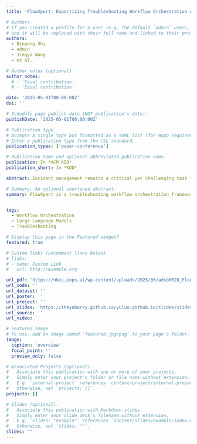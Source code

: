 ```yaml
---
title: 'FlowXpert: Expertizing Troubleshooting Workflow Orchestration with Knowledge Base and Multi-Agent Coevolution'

# Authors
# If you created a profile for a user (e.g. the default `admin` user), write the username (folder name) here
# and it will be replaced with their full name and linked to their profile.
authors:
  - Binpeng Shi
  - admin
  - Jingya Wang
  - et al.

# Author notes (optional)
author_notes:
  # - 'Equal contribution'
  # - 'Equal contribution'

date: '2025-05-01T00:00:00Z'
doi: ''

# Schedule page publish date (NOT publication's date).
publishDate: '2025-05-01T00:00:00Z'

# Publication type.
# Accepts a single type but formatted as a YAML list (for Hugo requirements).
# Enter a publication type from the CSL standard.
publication_types: ['paper-conference']

# Publication name and optional abbreviated publication name.
publication: In *ACM KDD*
publication_short: In *KDD*

abstract: Incident management remains a critical yet challenging task for large-scale cloud services. Most cloud service providers abstract troubleshooting into predefined workflows for different incidents, offering step-by-step guidance. However, manually crafting workflows is resource-consuming and knowledge-intensive, hindering large-scale deployment. Most automated techniques for workflow orchestration rely on large language models (LLMs) to handle complex tasks but overlook key aspects of troubleshooting, including complex expertise, domain requirements, and the reliability of AI feedback. These limitations undermine workflow quality. Therefore, we propose FlowXpert, a novel framework for troubleshooting workflow orchestration. Leveraging LLMs, it first builds a knowledge base centered on incident-aware nodes to precisely depict expertise. Then, fed into AI feedback and synthetic preference data, reinforcement learning is applied to refine the workflow generator and evaluator. To assess troubleshooting workflows, we introduce OpsFlowBench based on Huawei Cloud’s datacenter switch operation documents. Benchmark tests under the tailored STEPScore metric validate its effectiveness. Furthermore, during a 10-week deployment in Huawei Cloud’s datacenter network, FlowXpert provided valuable support to both on-call engineers and AI executors, as evidenced by empirical data and case study.

# Summary. An optional shortened abstract.
summary: FlowXpert is a troubleshooting workflow orchestration framework that uses LLMs to build an incident-aware knowledge base and applies reinforcement learning with AI feedback to improve workflow generation. Evaluated on OpsFlowBench and deployed in Huawei Cloud’s datacenter, it demonstrated effectiveness in supporting engineers and AI agents.


tags:
  - Workflow Orchestration
  - Large Language Models
  - Troubleshooting

# Display this page in the Featured widget?
featured: true

# Custom links (uncomment lines below)
# links:
# - name: Custom Link
#   url: http://example.org

url_pdf: 'https://nkcs.iops.ai/wp-content/uploads/2025/06/adsb0028_FlowXpert_camera_ready.pdf'
url_code: ''
url_dataset: ''
url_poster: ''
url_project: ''
url_slides: 'https://zheyuharry.github.io/yuluo.github.io/slides/slides-KDD25-FlowXpert.pdf'
url_source: ''
url_video: ''

# Featured image
# To use, add an image named `featured.jpg/png` to your page's folder.
image:
  caption: 'overview'
  focal_point: ''
  preview_only: false

# Associated Projects (optional).
#   Associate this publication with one or more of your projects.
#   Simply enter your project's folder or file name without extension.
#   E.g. `internal-project` references `content/project/internal-project/index.md`.
#   Otherwise, set `projects: []`.
projects: []

# Slides (optional).
#   Associate this publication with Markdown slides.
#   Simply enter your slide deck's filename without extension.
#   E.g. `slides: "example"` references `content/slides/example/index.md`.
#   Otherwise, set `slides: ""`.
slides: ""
---
```


<!-- {{% callout note %}}
Click the _Cite_ button above to demo the feature to enable visitors to import publication metadata into their reference management software.
{{% /callout %}}

{{% callout note %}}
Create your slides in Markdown - click the _Slides_ button to check out the example.
{{% /callout %}}

Add the publication's **full text** or **supplementary notes** here. You can use rich formatting such as including [code, math, and images](https://docs.hugoblox.com/content/writing-markdown-latex/). -->
